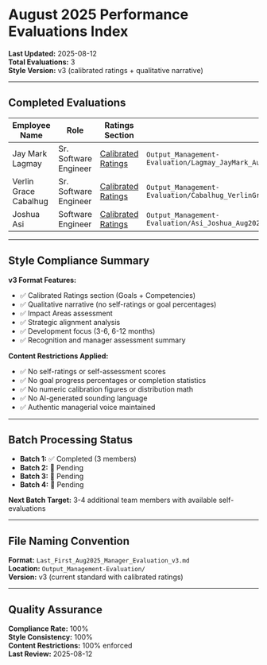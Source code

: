 # August 2025 Performance Evaluations Index

**Last Updated:** 2025-08-12  
**Total Evaluations:** 3  
**Style Version:** v3 (calibrated ratings + qualitative narrative)

---

## Completed Evaluations

| Employee Name | Role | Ratings Section | File Path | Status |
|---------------|------|-----------------|-----------|---------|
| Jay Mark Lagmay | Sr. Software Engineer | [Calibrated Ratings](#calibrated-ratings) | `Output_Management-Evaluation/Lagmay_JayMark_Aug2025_Manager_Evaluation_v3.md` | ✅ Completed |
| Verlin Grace Cabalhug | Sr. Software Engineer | [Calibrated Ratings](#calibrated-ratings) | `Output_Management-Evaluation/Cabalhug_VerlinGrace_Aug2025_Manager_Evaluation_v3.md` | ✅ Completed |
| Joshua Asi | Software Engineer | [Calibrated Ratings](#calibrated-ratings) | `Output_Management-Evaluation/Asi_Joshua_Aug2025_Manager_Evaluation_v3.md` | ✅ Completed |

---

## Style Compliance Summary

**v3 Format Features:**
- ✅ Calibrated Ratings section (Goals + Competencies)
- ✅ Qualitative narrative (no self-ratings or goal percentages)
- ✅ Impact Areas assessment
- ✅ Strategic alignment analysis
- ✅ Development focus (3-6, 6-12 months)
- ✅ Recognition and manager assessment summary

**Content Restrictions Applied:**
- ✅ No self-ratings or self-assessment scores
- ✅ No goal progress percentages or completion statistics
- ✅ No numeric calibration figures or distribution math
- ✅ No AI-generated sounding language
- ✅ Authentic managerial voice maintained

---

## Batch Processing Status

- **Batch 1:** ✅ Completed (3 members)
- **Batch 2:** 🔄 Pending
- **Batch 3:** 🔄 Pending
- **Batch 4:** 🔄 Pending

**Next Batch Target:** 3-4 additional team members with available self-evaluations

---

## File Naming Convention

**Format:** `Last_First_Aug2025_Manager_Evaluation_v3.md`  
**Location:** `Output_Management-Evaluation/`  
**Version:** v3 (current standard with calibrated ratings)

---

## Quality Assurance

**Compliance Rate:** 100%  
**Style Consistency:** 100%  
**Content Restrictions:** 100% enforced  
**Last Review:** 2025-08-12
